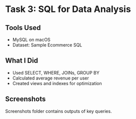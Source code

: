 # Task 3: SQL for Data Analysis

## Tools Used
- MySQL on macOS
- Dataset: Sample Ecommerce SQL

## What I Did
- Used SELECT, WHERE, JOINs, GROUP BY
- Calculated average revenue per user
- Created views and indexes for optimization

## Screenshots
Screenshots folder contains outputs of key queries.

